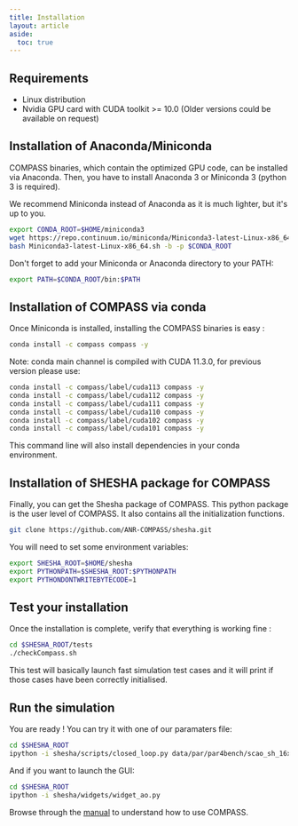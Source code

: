 ```yaml
---
title: Installation
layout: article
aside:
  toc: true
---
```


## Requirements

- Linux distribution
- Nvidia GPU card with CUDA toolkit >= 10.0 (Older versions could be available on request)

## Installation of Anaconda/Miniconda

COMPASS binaries, which contain the optimized GPU code, can be installed via Anaconda.
Then, you have to install Anaconda 3 or Miniconda 3 (python 3 is required).

We recommend Miniconda instead of Anaconda as it is much lighter, but it's up to you.

```bash
export CONDA_ROOT=$HOME/miniconda3
wget https://repo.continuum.io/miniconda/Miniconda3-latest-Linux-x86_64.sh
bash Miniconda3-latest-Linux-x86_64.sh -b -p $CONDA_ROOT
```

Don't forget to add your Miniconda or Anaconda directory to your PATH:

```bash
export PATH=$CONDA_ROOT/bin:$PATH
```

## Installation of COMPASS via conda
Once Miniconda is installed, installing the COMPASS binaries is easy :

```bash
conda install -c compass compass -y
```

Note: conda main channel is compiled with CUDA 11.3.0, for previous version please use:

```bash
conda install -c compass/label/cuda113 compass -y
conda install -c compass/label/cuda112 compass -y
conda install -c compass/label/cuda111 compass -y
conda install -c compass/label/cuda110 compass -y
conda install -c compass/label/cuda102 compass -y
conda install -c compass/label/cuda101 compass -y
```

This command line will also install dependencies in your conda environment.

## Installation of SHESHA package for COMPASS

Finally, you can get the Shesha package of COMPASS. This python package is the user level of COMPASS. It also contains all the initialization functions.

```bash
git clone https://github.com/ANR-COMPASS/shesha.git
```

You will need to set some environment variables:

```bash
export SHESHA_ROOT=$HOME/shesha
export PYTHONPATH=$SHESHA_ROOT:$PYTHONPATH
export PYTHONDONTWRITEBYTECODE=1
```

## Test your installation

Once the installation is complete, verify that everything is working fine :
```bash
cd $SHESHA_ROOT/tests
./checkCompass.sh
```
This test will basically launch fast simulation test cases and it will print if those cases have been correctly initialised.

## Run the simulation

You are ready !
You can try it with one of our paramaters file:

```bash
cd $SHESHA_ROOT
ipython -i shesha/scripts/closed_loop.py data/par/par4bench/scao_sh_16x16_8pix.py
```

And if you want to launch the GUI:

```bash
cd $SHESHA_ROOT
ipython -i shesha/widgets/widget_ao.py
```

Browse through the [manual](manual.html) to understand how to use COMPASS.
